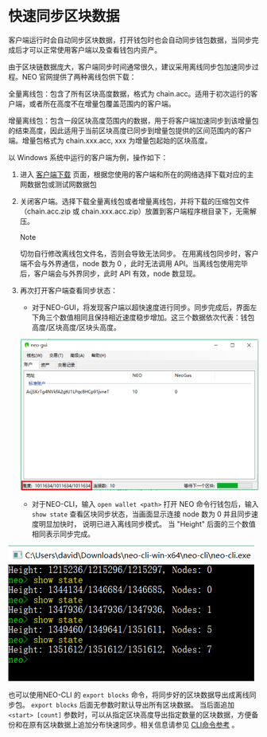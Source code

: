# 快速同步区块数据

客户端运行时会自动同步区块数据，打开钱包时也会自动同步钱包数据，当同步完成后才可以正常使用客户端以及查看钱包内资产。

由于区块链数据庞大，客户端同步时间通常很久，建议采用离线同步包加速同步过程。NEO 官网提供了两种离线包供下载：

全量离线包：包含了所有区块高度数据，格式为 chain.acc。适用于初次运行的客户端，或者所在高度不在增量包覆盖范围内的客户端。

增量离线包：包含一段区块高度范围内的数据，用于将客户端加速同步到该增量包的结束高度，因此适用于当前区块高度已同步到增量包提供的区间范围内的客户端。增量包格式为 chain.xxx.acc, xxx 为增量包起始的区块高度。

以 Windows 系统中运行的客户端为例，操作如下：

1. 进入 [客户端下载](https://neo.org/download) 页面，根据您使用的客户端和所在的网络选择下载对应的主网数据包或测试网数据包

2. 关闭客户端。选择下载全量离线包或者增量离线包，并将下载的压缩包文件（chain.acc.zip 或 chain.xxx.acc.zip）放置到客户端程序根目录下，无需解压。

   > [!Note]
   >
   > 切勿自行修改离线包文件名，否则会导致无法同步。 
   > 在用离线包同步时，客户端不会与外界通信，node 数为 0 ，此时无法调用 API。当离线包使用完毕后，客户端会与外界同步，此时 API 有效，node 数显现。

3. 再次打开客户端查看同步状态：

   - 对于NEO-GUI，将发现客户端以超快速度进行同步。同步完成后，界面左下角三个数值相同且保持相近速度稳步增加。这三个数据依次代表：钱包高度/区块高度/区块头高度。

   ![](../node/assets/gui_1.png)

   - 对于NEO-CLI，输入 `open wallet <path>` 打开 NEO 命令行钱包后，输入 `show state` 查看区块同步状态，当画面显示连接 node 数为 0 并且同步速度明显加快时， 说明已进入离线同步模式。 当 "Height" 后面的三个数值相同表示同步完成。

![](../../assets/cli_sync.png)

也可以使用NEO-CLI 的 `export blocks` 命令，将同步好的区块数据导出成离线同步包。 `export blocks` 后面无参数时默认导出所有区块数据。 当后面追加 `<start> [count]` 参数时，可以从指定区块高度导出指定数量的区块数据，方便备份和在原有区块数据上追加分布快速同步。相关信息请参见 [CLI命令参考](../node/cli/cli.md) 。
